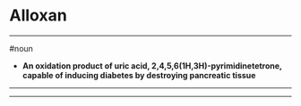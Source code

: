 # Alloxan
---
#noun
- **An oxidation product of uric acid, 2,4,5,6(1H,3H)-pyrimidinetetrone, capable of inducing diabetes by destroying pancreatic tissue**
---
---
